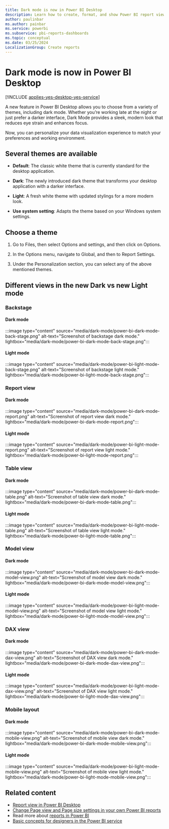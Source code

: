 ```yaml
---
title: Dark mode is now in Power BI Desktop
description: Learn how to create, format, and show Power BI report views that are optimized for mobile device users.
author: paulinbar
ms.author: painbar
ms.service: powerbi
ms.subservice: pbi-reports-dashboards
ms.topic: conceptual
ms.date: 03/25/2024
LocalizationGroup: Create reports
---
```

# Dark mode is now in Power BI Desktop

[!INCLUDE [applies-yes-desktop-yes-service](../includes/applies-yes-desktop-yes-service.md)]

A new feature in Power BI Desktop allows you to choose from a variety of themes, including dark mode. Whether you’re working late at the night or just prefer a darker interface, Dark Mode provides a sleek, modern look that reduces eye strain and enhances focus.

Now, you can personalize your data visualization experience to match your preferences and working environment.

## Several themes are available

- **Default**: The classic white theme that is currently standard for the desktop application.

- **Dark**: The newly introduced dark theme that transforms your desktop application with a darker interface.

- **Light**: A fresh white theme with updated stylings for a more modern look.

- **Use system setting**: Adapts the theme based on your Windows system settings.

## Choose a theme

1. Go to Files, then select Options and settings, and then click on Options.

1. In the Options menu, navigate to Global, and then to Report Settings.

1. Under the Personalization section, you can select any of the above mentioned themes.

## Different views in the new Dark vs new Light mode

### Backstage

#### Dark mode

:::image type="content" source="media/dark-mode/power-bi-dark-mode-back-stage.png" alt-text="Screenshot of backstage dark mode." lightbox="media/dark-mode/power-bi-dark-mode-back-stage.png":::

#### Light mode

:::image type="content" source="media/dark-mode/power-bi-light-mode-back-stage.png" alt-text="Screenshot of backstage light mode." lightbox="media/dark-mode/power-bi-light-mode-back-stage.png":::

### Report view

#### Dark mode

:::image type="content" source="media/dark-mode/power-bi-dark-mode-report.png" alt-text="Screenshot of report view dark mode." lightbox="media/dark-mode/power-bi-dark-mode-report.png":::

#### Light mode

:::image type="content" source="media/dark-mode/power-bi-light-mode-report.png" alt-text="Screenshot of report view light mode." lightbox="media/dark-mode/power-bi-light-mode-report.png":::

### Table view

#### Dark mode

:::image type="content" source="media/dark-mode/power-bi-dark-mode-table.png" alt-text="Screenshot of table view dark mode." lightbox="media/dark-mode/power-bi-dark-mode-table.png":::

#### Light mode

:::image type="content" source="media/dark-mode/power-bi-light-mode-table.png" alt-text="Screenshot of table view light mode." lightbox="media/dark-mode/power-bi-light-mode-table.png":::

### Model view

#### Dark mode

:::image type="content" source="media/dark-mode/power-bi-dark-mode-model-view.png" alt-text="Screenshot of model view dark mode." lightbox="media/dark-mode/power-bi-dark-mode-model-view.png":::


#### Light mode

:::image type="content" source="media/dark-mode/power-bi-light-mode-model-view.png" alt-text="Screenshot of model view light mode." lightbox="media/dark-mode/power-bi-light-mode-model-view.png":::

### DAX view

#### Dark mode

:::image type="content" source="media/dark-mode/power-bi-dark-mode-dax-view.png" alt-text="Screenshot of DAX view dark mode." lightbox="media/dark-mode/power-bi-dark-mode-dax-view.png":::

#### Light mode

:::image type="content" source="media/dark-mode/power-bi-light-mode-dax-view.png" alt-text="Screenshot of DAX view light mode." lightbox="media/dark-mode/power-bi-light-mode-dax-view.png":::

### Mobile layout

#### Dark mode

:::image type="content" source="media/dark-mode/power-bi-dark-mode-mobile-view.png" alt-text="Screenshot of mobile view dark mode." lightbox="media/dark-mode/power-bi-dark-mode-mobile-view.png":::

#### Light mode

:::image type="content" source="media/dark-mode/power-bi-light-mode-mobile-view.png" alt-text="Screenshot of mobile view light mode." lightbox="media/dark-mode/power-bi-light-mode-mobile-view.png":::

## Related content

* [Report view in Power BI Desktop](desktop-report-view.md)
* [Change Page view and Page size settings in your own Power BI reports](../consumer/end-user-report-view.md)
* Read more about [reports in Power BI](../consumer/end-user-reports.md)
* [Basic concepts for designers in the Power BI service](../fundamentals/service-basic-concepts.md)

